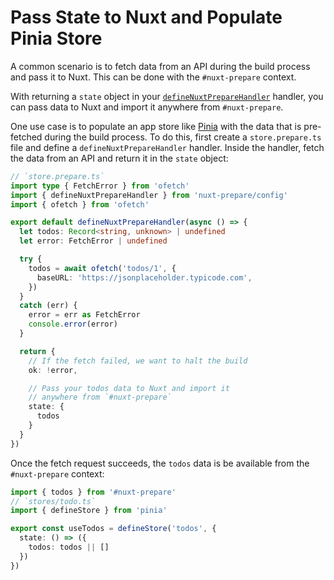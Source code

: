 # Pass State to Nuxt and Populate Pinia Store

A common scenario is to fetch data from an API during the build process and pass it to Nuxt. This can be done with the `#nuxt-prepare` context.

With returning a `state` object in your [`defineNuxtPrepareHandler`](/api/define-nuxt-prepare-handler) handler, you can pass data to Nuxt and import it anywhere from `#nuxt-prepare`.

One use case is to populate an app store like [Pinia](https://pinia.vuejs.org) with the data that is pre-fetched during the build process. To do this, first create a `store.prepare.ts` file and define a `defineNuxtPrepareHandler` handler. Inside the handler, fetch the data from an API and return it in the `state` object:

```ts
// `store.prepare.ts`
import type { FetchError } from 'ofetch'
import { defineNuxtPrepareHandler } from 'nuxt-prepare/config'
import { ofetch } from 'ofetch'

export default defineNuxtPrepareHandler(async () => {
  let todos: Record<string, unknown> | undefined
  let error: FetchError | undefined

  try {
    todos = await ofetch('todos/1', {
      baseURL: 'https://jsonplaceholder.typicode.com',
    })
  }
  catch (err) {
    error = err as FetchError
    console.error(error)
  }

  return {
    // If the fetch failed, we want to halt the build
    ok: !error,

    // Pass your todos data to Nuxt and import it
    // anywhere from `#nuxt-prepare`
    state: {
      todos
    }
  }
})
```

Once the fetch request succeeds, the `todos` data is be available from the `#nuxt-prepare` context:

```ts
import { todos } from '#nuxt-prepare'
// `stores/todo.ts`
import { defineStore } from 'pinia'

export const useTodos = defineStore('todos', {
  state: () => ({
    todos: todos || []
  })
})
```
